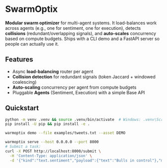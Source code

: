 # SwarmOptix

**Modular swarm optimizer** for multi-agent systems. It load-balances work across agents (e.g., one for sentiment, one for execution), detects **collisions** (redundant/overlapping signals), and **auto-scales** concurrency based on compute budgets. Ships with a CLI demo and a FastAPI server so people can actually use it.

## Features
- Async **load-balancing** router per agent
- **Collision detection** for redundant signals (token Jaccard + windowed coalescing)
- **Auto-scaling** concurrency per agent from compute budgets
- Pluggable **Agents** (Sentiment, Execution) with a simple Base API

## Quickstart
```bash
python -m venv .venv && source .venv/bin/activate  # Windows: .venv\Scripts\activate
pip install -U pip && pip install -e .

warmoptix demo --file examples/tweets.txt --asset DEMO

warmoptix serve --host 0.0.0.0 --port 8000
# Submit a task:
curl -X POST http://localhost:8000/submit \
  -H 'Content-Type: application/json' \
  -d '{"kind":"text.sentiment","payload":{"text":"Bulls in control"},"metadata":{"asset":"BTC"}}'
